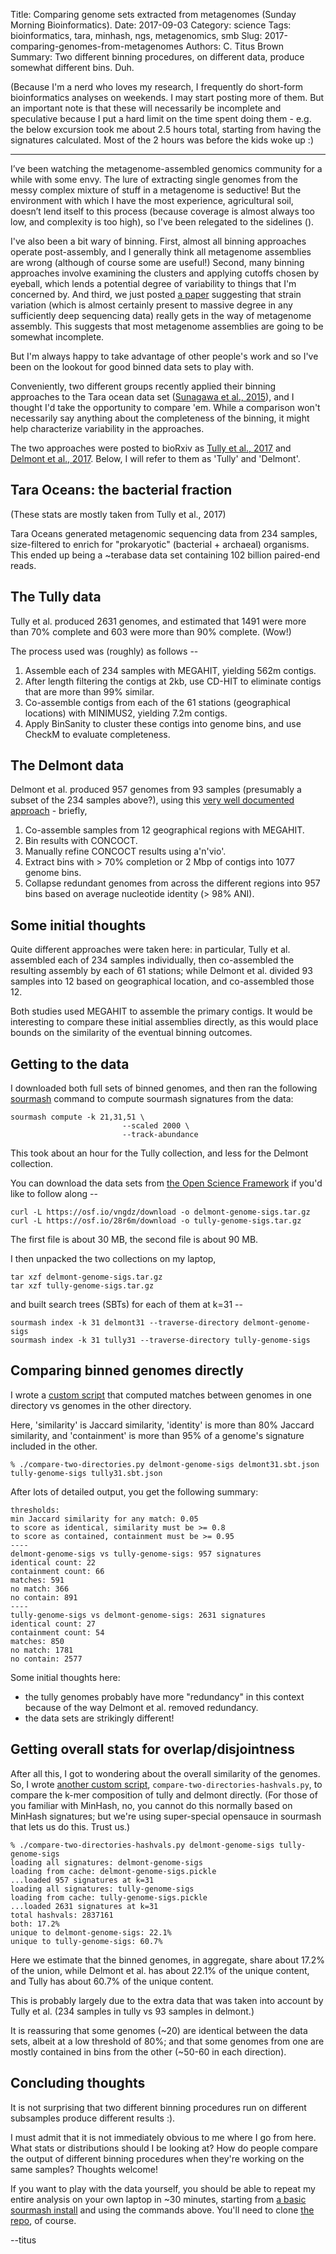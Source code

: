 Title: Comparing genome sets extracted from metagenomes (Sunday Morning Bioinformatics).
Date: 2017-09-03
Category: science
Tags: bioinformatics, tara, minhash, ngs, metagenomics, smb
Slug: 2017-comparing-genomes-from-metagenomes
Authors: C. Titus Brown
Summary: Two different binning procedures, on different data, produce somewhat different bins. Duh.

(Because I'm a nerd who loves my research, I frequently do short-form bioinformatics analyses on weekends. I may start posting more of them.  But an important note is that these will necessarily be incomplete and speculative because I put a hard limit on the time spent doing them - e.g. the below excursion took me about 2.5 hours total, starting from having the signatures calculated. Most of the 2 hours was before the kids woke up :)

----

I’ve been watching the metagenome-assembled genomics community for a while with some envy.  The lure of extracting single genomes from the messy complex mixture of stuff in a metagenome is seductive! But the environment with which I have the most experience, agricultural soil, doesn’t lend itself to this process (because coverage is almost always too low, and complexity is too high), so I've been relegated to the sidelines (<sob>).

I've also been a bit wary of binning. First, almost all binning approaches operate post-assembly, and I generally think all metagenome assemblies are wrong (although of course some are useful!) Second, many binning approaches involve examining the clusters and applying cutoffs chosen by eyeball, which lends a potential degree of variability to things that I'm concerned by. And third, we just posted [a paper](http://www.biorxiv.org/content/early/2017/07/03/155358) suggesting that strain variation (which is almost certainly present to massive degree in any sufficiently deep sequencing data) really gets in the way of metagenome assembly. This suggests that most metagenome assemblies are going to be somewhat incomplete.

But I'm always happy to take advantage of other people's work and so I've been on the lookout for good binned data sets to play with.
   
Conveniently, two different groups recently applied their binning approaches to the Tara ocean data set ([Sunagawa et al., 2015](https://www.ncbi.nlm.nih.gov/pubmed/25999513)), and I thought I'd take the opportunity to compare 'em.  While a comparison won't necessarily say anything about the completeness of the binning, it might help characterize variability in the approaches.

The two approaches were posted to bioRxiv as [Tully et al., 2017](http://www.biorxiv.org/content/early/2017/07/13/162503) and [Delmont et al., 2017](http://www.biorxiv.org/content/early/2017/04/23/129791). Below, I will refer to them as 'Tully' and 'Delmont'.

## Tara Oceans: the bacterial fraction

(These stats are mostly taken from Tully et al., 2017)

Tara Oceans generated metagenomic sequencing data from 234 samples, size-filtered to enrich for "prokaryotic" (bacterial + archaeal) organisms.  This ended up being a ~terabase data set containing 102 billion paired-end reads.

## The Tully data

Tully et al. produced 2631 genomes, and estimated that  1491 were more than 70% complete and 603 were more than 90% complete. (Wow!)

The process used was (roughly) as follows --

1. Assemble each of 234 samples with MEGAHIT, yielding 562m contigs.
2. After length filtering the contigs at 2kb, use CD-HIT to eliminate contigs that are more than 99% similar.
3. Co-assemble contigs from each of the 61 stations (geographical locations) with MINIMUS2, yielding 7.2m contigs.
4. Apply BinSanity to cluster these contigs into genome bins, and use CheckM to evaluate completeness.

## The Delmont data

Delmont et al. produced 957 genomes from 93 samples (presumably a subset of the 234 samples above?), using this [very well documented approach](http://merenlab.org/data/2017_Delmont_et_al_HBDs/) - briefly,

1. Co-assemble samples from 12 geographical regions with MEGAHIT.
2. Bin results with CONCOCT.
3. Manually refine CONCOCT results using a'n'vio'.
4. Extract bins with > 70% completion or 2 Mbp of contigs into 1077 genome bins.
5. Collapse redundant genomes from across the different regions into 957 bins based on average nucleotide identity (> 98% ANI).

## Some initial thoughts

Quite different approaches were taken here: in particular, Tully et al. assembled each of 234 samples individually, then co-assembled the resulting assembly by each of 61 stations; while Delmont et al. divided 93 samples into 12 based on geographical location, and co-assembled those 12.

Both studies used MEGAHIT to assemble the primary contigs.  It would be interesting to compare these initial assemblies directly, as this would place  bounds on the similarity of the eventual binning outcomes.

## Getting to the data

I downloaded both full sets of binned genomes, and then ran the following [sourmash](https://github.com/dib-lab/sourmash/) command to compute sourmash signatures from the data:

```
sourmash compute -k 21,31,51 \
                         --scaled 2000 \
                         --track-abundance
```

This took about an hour for the Tully collection, and less for the Delmont collection.

You can download the data sets from [the Open Science Framework](https://osf.io/9876b/) if you'd like to follow along --

```
curl -L https://osf.io/vngdz/download -o delmont-genome-sigs.tar.gz
curl -L https://osf.io/28r6m/download -o tully-genome-sigs.tar.gz
```

The first file is about 30 MB, the second file is about 90 MB.

I then unpacked the two collections on my laptop,

```
tar xzf delmont-genome-sigs.tar.gz 
tar xzf tully-genome-sigs.tar.gz 
```

and built search trees (SBTs) for each of them at k=31 --

```
sourmash index -k 31 delmont31 --traverse-directory delmont-genome-sigs
sourmash index -k 31 tully31 --traverse-directory tully-genome-sigs
```

## Comparing binned genomes directly

I wrote a [custom script](https://github.com/ctb/2017-tara-binning/blob/master/compare-two-directories.py) that computed matches between genomes in one directory vs genomes in the other directory.

Here, 'similarity' is Jaccard similarity, 'identity' is more than 80% Jaccard similarity, and 'containment' is more than 95% of a genome's signature included in the other.

```
% ./compare-two-directories.py delmont-genome-sigs delmont31.sbt.json tully-genome-sigs tully31.sbt.json 
```

After lots of detailed output, you get the following summary:
```
thresholds:
min Jaccard similarity for any match: 0.05
to score as identical, similarity must be >= 0.8
to score as contained, containment must be >= 0.95
----
delmont-genome-sigs vs tully-genome-sigs: 957 signatures
identical count: 22
containment count: 66
matches: 591
no match: 366
no contain: 891
----
tully-genome-sigs vs delmont-genome-sigs: 2631 signatures
identical count: 27
containment count: 54
matches: 850
no match: 1781
no contain: 2577
```

Some initial thoughts here:

* the tully genomes probably have more "redundancy" in this context because of the way Delmont et al. removed redundancy.
* the data sets are strikingly different!

## Getting overall stats for overlap/disjointness

After all this, I got to wondering about the overall similarity of the genomes.  So, I wrote [another custom script](https://github.com/ctb/2017-tara-binning/blob/master/compare-two-directories-hashvals.py), `compare-two-directories-hashvals.py`, to compare the k-mer composition of tully and delmont directly.  (For those of you familiar with MinHash, no, you cannot do this normally based on MinHash signatures; but we're using super-special opensauce in sourmash that lets us do this. Trust us.)

```
% ./compare-two-directories-hashvals.py delmont-genome-sigs tully-genome-sigs 
loading all signatures: delmont-genome-sigs
loading from cache: delmont-genome-sigs.pickle
...loaded 957 signatures at k=31
loading all signatures: tully-genome-sigs
loading from cache: tully-genome-sigs.pickle
...loaded 2631 signatures at k=31
total hashvals: 2837161
both: 17.2%
unique to delmont-genome-sigs: 22.1%
unique to tully-genome-sigs: 60.7%
```

Here we estimate that the binned genomes, in aggregate, share about 17.2% of the union, while Delmont et al. has about 22.1% of the unique content, and Tully has about 60.7% of the unique content.

This is probably largely due to the extra data that was taken into account by Tully et al. (234 samples in tully vs 93 samples in delmont.)

It is reassuring that some genomes (~20) are identical between the data sets, albeit at a low threshold of 80%; and that some genomes from one are mostly contained in bins from the other (~50-60 in each direction).

## Concluding thoughts

It is not surprising that two different binning procedures run on different
subsamples produce different results :).

I must admit that it is not immediately obvious to me  where I go from here. What stats or distributions should I be looking at? How do people compare the output of different binning procedures when they're working on the same samples?  Thoughts welcome!

If you want to play with the data yourself, you should be able to repeat my entire analysis on your own laptop in ~30 minutes, starting from [a basic sourmash install](https://sourmash.readthedocs.io/en/latest/tutorials.html) and using the commands above.  You'll need to clone [the repo](https://github.com/ctb/2017-tara-binning), of course.

--titus
